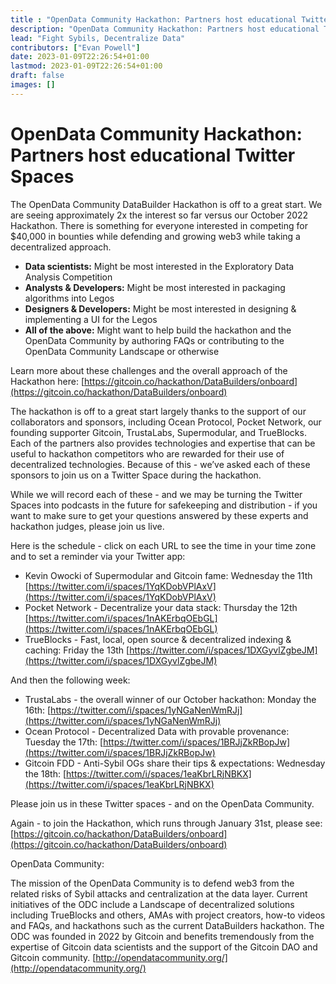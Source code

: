 ```yaml
---
title : "OpenData Community Hackathon: Partners host educational Twitter Spaces"
description: "OpenData Community Hackathon: Partners host educational Twitter Spaces"
lead: "Fight Sybils, Decentralize Data"
contributors: ["Evan Powell"]
date: 2023-01-09T22:26:54+01:00
lastmod: 2023-01-09T22:26:54+01:00
draft: false
images: []
---
```

# OpenData Community Hackathon: Partners host educational Twitter Spaces

The OpenData Community DataBuilder Hackathon is off to a great start.  We are seeing approximately 2x the interest so far versus our October 2022 Hackathon. There is something for everyone interested in competing for $40,000 in bounties while defending and growing web3 while taking a decentralized approach.

* **Data scientists:** Might be most interested in the Exploratory Data Analysis Competition
* **Analysts & Developers:** Might be most interested in packaging algorithms into Legos
* **Designers & Developers:** Might be most interested in designing & implementing a UI for the Legos
* **All of the above:** Might want to help build the hackathon and the OpenData Community by authoring FAQs or contributing to the OpenData Community Landscape or otherwise

Learn more about these challenges and the overall approach of the Hackathon here:
[https://gitcoin.co/hackathon/DataBuilders/onboard](https://gitcoin.co/hackathon/DataBuilders/onboard)

The hackathon is off to a great start largely thanks to the support of our collaborators and sponsors, including Ocean Protocol, Pocket Network, our founding supporter Gitcoin, TrustaLabs, Supermodular, and TrueBlocks. Each of the partners also provides technologies and expertise that can be useful to hackathon competitors who are rewarded for their use of decentralized technologies. Because of this - we’ve asked each of these sponsors to join us on a Twitter Space during the hackathon.

While we will record each of these - and we may be turning the Twitter Spaces into podcasts in the future for safekeeping and distribution - if you want to make sure to get your questions answered by these experts and hackathon judges, please join us live.  

Here is the schedule - click on each URL to see the time in your time zone and to set a reminder via your Twitter app:
- Kevin Owocki of Supermodular and Gitcoin fame:  Wednesday the 11th
  [https://twitter.com/i/spaces/1YqKDobVPlAxV](https://twitter.com/i/spaces/1YqKDobVPlAxV)  
- Pocket Network - Decentralize your data stack:  Thursday the 12th
  [https://twitter.com/i/spaces/1nAKErbqOEbGL](https://twitter.com/i/spaces/1nAKErbqOEbGL)
- TrueBlocks - Fast, local, open source & decentralized indexing & caching:  Friday the 13th
  [https://twitter.com/i/spaces/1DXGyvlZgbeJM](https://twitter.com/i/spaces/1DXGyvlZgbeJM)

And then the following week:
- TrustaLabs - the overall winner of our October hackathon:  Monday the 16th:
  [https://twitter.com/i/spaces/1yNGaNenWmRJj](https://twitter.com/i/spaces/1yNGaNenWmRJj)
- Ocean Protocol - Decentralized Data with provable provenance: Tuesday the 17th:
  [https://twitter.com/i/spaces/1BRJjZkRBopJw](https://twitter.com/i/spaces/1BRJjZkRBopJw)
- Gitcoin FDD - Anti-Sybil OGs share their tips & expectations: Wednesday the 18th: 
  [https://twitter.com/i/spaces/1eaKbrLRjNBKX](https://twitter.com/i/spaces/1eaKbrLRjNBKX)
 

Please join us in these Twitter spaces - and on the OpenData Community.  

Again - to join the Hackathon, which runs through January 31st, please see:  [https://gitcoin.co/hackathon/DataBuilders/onboard](https://gitcoin.co/hackathon/DataBuilders/onboard)

OpenData Community:

The mission of the OpenData Community is to defend web3 from the related risks of Sybil attacks and centralization at the data layer. Current initiatives of the ODC include a Landscape of decentralized solutions including TrueBlocks and others, AMAs with project creators, how-to videos and FAQs, and hackathons such as the current DataBuilders hackathon. The ODC was founded in 2022 by Gitcoin and benefits tremendously from the expertise of Gitcoin data scientists and the support of the Gitcoin DAO and Gitcoin community.  [http://opendatacommunity.org/](http://opendatacommunity.org/)
